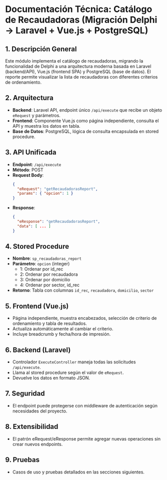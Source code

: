 # Documentación Técnica: Catálogo de Recaudadoras (Migración Delphi → Laravel + Vue.js + PostgreSQL)

## 1. Descripción General
Este módulo implementa el catálogo de recaudadoras, migrando la funcionalidad de Delphi a una arquitectura moderna basada en Laravel (backend/API), Vue.js (frontend SPA) y PostgreSQL (base de datos). El reporte permite visualizar la lista de recaudadoras con diferentes criterios de ordenamiento.

## 2. Arquitectura
- **Backend**: Laravel API, endpoint único `/api/execute` que recibe un objeto `eRequest` y parámetros.
- **Frontend**: Componente Vue.js como página independiente, consulta el API y muestra los datos en tabla.
- **Base de Datos**: PostgreSQL, lógica de consulta encapsulada en stored procedure.

## 3. API Unificada
- **Endpoint**: `/api/execute`
- **Método**: POST
- **Request Body**:
  ```json
  {
    "eRequest": "getRecaudadorasReport",
    "params": { "opcion": 1 }
  }
  ```
- **Response**:
  ```json
  {
    "eResponse": "getRecaudadorasReport",
    "data": [ ... ]
  }
  ```

## 4. Stored Procedure
- **Nombre**: `sp_recaudadoras_report`
- **Parámetro**: `opcion` (integer)
  - 1: Ordenar por id_rec
  - 2: Ordenar por recaudadora
  - 3: Ordenar por domicilio
  - 4: Ordenar por sector, id_rec
- **Retorno**: Tabla con columnas `id_rec`, `recaudadora`, `domicilio`, `sector`

## 5. Frontend (Vue.js)
- Página independiente, muestra encabezados, selección de criterio de ordenamiento y tabla de resultados.
- Actualiza automáticamente al cambiar el criterio.
- Incluye breadcrumb y fecha/hora de impresión.

## 6. Backend (Laravel)
- Controlador `ExecuteController` maneja todas las solicitudes `/api/execute`.
- Llama al stored procedure según el valor de `eRequest`.
- Devuelve los datos en formato JSON.

## 7. Seguridad
- El endpoint puede protegerse con middleware de autenticación según necesidades del proyecto.

## 8. Extensibilidad
- El patrón eRequest/eResponse permite agregar nuevas operaciones sin crear nuevos endpoints.

## 9. Pruebas
- Casos de uso y pruebas detallados en las secciones siguientes.
